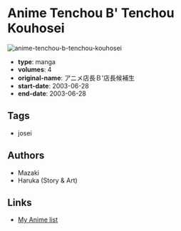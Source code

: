 # Anime Tenchou B' Tenchou Kouhosei

![anime-tenchou-b-tenchou-kouhosei](https://cdn.myanimelist.net/images/manga/2/72631.jpg)

-   **type**: manga
-   **volumes**: 4
-   **original-name**: アニメ店長Ｂ'店長候補生
-   **start-date**: 2003-06-28
-   **end-date**: 2003-06-28

## Tags

-   josei

## Authors

-   Mazaki
-   Haruka (Story & Art)

## Links

-   [My Anime list](https://myanimelist.net/manga/24105/Anime_Tenchou_B_Tenchou_Kouhosei)

